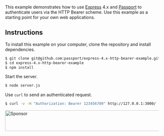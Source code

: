 This example demonstrates how to use [Express](http://expressjs.com/) 4.x and
[Passport](http://passportjs.org/) to authenticate users via the HTTP Bearer
scheme.  Use this example as a starting point for your own web applications.

## Instructions

To install this example on your computer, clone the repository and install
dependencies.

```bash
$ git clone git@github.com:passport/express-4.x-http-bearer-example.git
$ cd express-4.x-http-bearer-example
$ npm install
```

Start the server.

```bash
$ node server.js
```

Use `curl` to send an authenticated request.

```bash
$ curl -v -H "Authorization: Bearer 123456789" http://127.0.0.1:3000/
```

<a target='_blank' rel='nofollow' href='https://app.codesponsor.io/link/vK9dyjRnnWsMzzJTQ57fRJpH/passport/express-4.x-http-bearer-example'>  <img alt='Sponsor' width='888' height='68' src='https://app.codesponsor.io/embed/vK9dyjRnnWsMzzJTQ57fRJpH/passport/express-4.x-http-bearer-example.svg' /></a>
